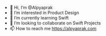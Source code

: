 - 👋 Hi, I’m @Alpyaprak
- 👀 I’m interested in Product Design
- 🌱 I’m currently learning Swift
- 💞️ I’m looking to collaborate on Swift Projects
- 📫 How to reach me https://alpyaprak.com

<!---
Alpyaprak/Alpyaprak is a ✨ special ✨ repository because its `README.md` (this file) appears on your GitHub profile.
You can click the Preview link to take a look at your changes.
--->
